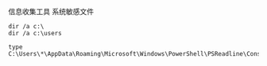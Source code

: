 信息收集工具
系统敏感文件
```
dir /a c:\
dir /a c:\users

type C:\Users\*\AppData\Roaming\Microsoft\Windows\PowerShell\PSReadline\ConsoleHost_history.txt
```
